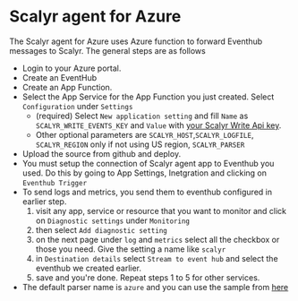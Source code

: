 # Scalyr agent for Azure
The Scalyr agent for Azure uses Azure function to forward Eventhub messages to Scalyr.
The general steps are as follows

 - Login to your Azure portal. 
 - Create an EventHub
 - Create an App Function. 
 - Select the App Service for the App Function you just created. Select `Configuration` under `Settings`
    - (required) Select `New application setting` and fill `Name` as `SCALYR_WRITE_EVENTS_KEY` and `Value` with [your Scalyr Write Api key](https://app.scalyr.com/keys).
    - Other optional parameters are `SCALYR_HOST`,`SCALYR_LOGFILE`, `SCALYR_REGION` only if not using US region, `SCALYR_PARSER`
 - Upload the source from github and deploy.
 - You must setup the connection of Scalyr agent app to Eventhub you used. Do this by going to App Settings, Inetgration and clicking on `Eventhub Trigger`
 - To send logs and metrics, you send them to eventhub configured in earlier step.
    1. visit any app, service or resource that you want to monitor and click on `Diagnostic settings` under `Monitoring`
    2. then select `Add diagnostic setting`
    3. on the next page under `log` and `metrics` select all the checkbox or those you need. Give the setting a name like `scalyr`
    4. in `Destination details` select `Stream to event hub` and select the eventhub we created earlier.
    5. save and you're done. Repeat steps 1 to 5 for other services.
 - The default parser name is `azure`  and you can use the sample from [here](https://github.com/scalyr/samples/blob/master/parsers/azure.conf)
